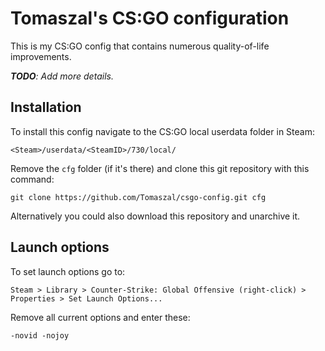 # Tomaszal's CS:GO configuration

This is my CS:GO config that contains numerous quality-of-life improvements.

***TODO**: Add more details.*

## Installation

To install this config navigate to the CS:GO local userdata folder in Steam:

```
<Steam>/userdata/<SteamID>/730/local/
```

Remove the `cfg` folder (if it's there) and clone this git repository with this command: 

```
git clone https://github.com/Tomaszal/csgo-config.git cfg
```

Alternatively you could also download this repository and unarchive it.

## Launch options

To set launch options go to:

```
Steam > Library > Counter-Strike: Global Offensive (right-click) > Properties > Set Launch Options...
```

Remove all current options and enter these:

```
-novid -nojoy
```
